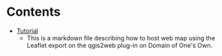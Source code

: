 # Contents
- [Tutorial](/tutorial.md)
  - This is a markdown file describing how to host web map using the Leaflet export on the qgis2web plug-in on Domain of One's Own.


